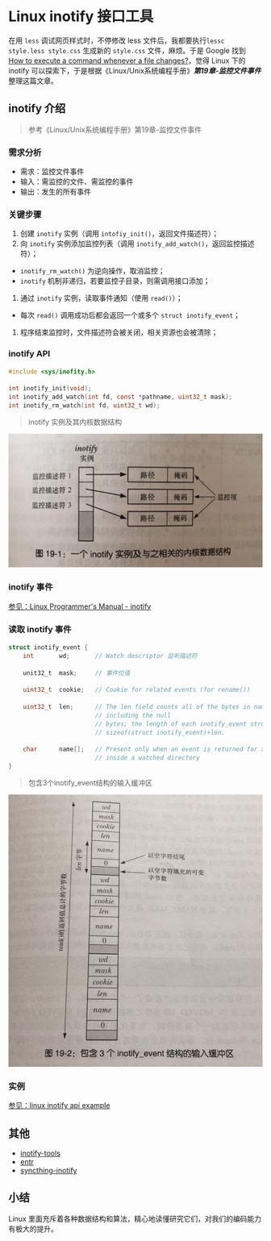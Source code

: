 <!---
@title Linux inotify 接口工具
@category 开发手册
-->
# Linux inotify 接口工具

在用 `less` 调试网页样式时，不停修改 less 文件后，我都要执行`lessc style.less style.css` 生成新的 `style.css` 文件，麻烦。于是 Google 找到 [How to execute a command whenever a file changes?](https://superuser.com/questions/181517/how-to-execute-a-command-whenever-a-file-changes)，觉得 Linux 下的 inotify 可以探索下，于是根据《Linux/Unix系统编程手册》***第19章-监控文件事件*** 整理这篇文章。

## inotify 介绍

> 参考《Linux/Unix系统编程手册》第19章-监控文件事件

### 需求分析

* 需求：监控文件事件
* 输入：需监控的文件、需监控的事件
* 输出：发生的所有事件

### 关键步骤

1. 创建 `inotify` 实例（调用 `intofiy_init()`，返回文件描述符）；
1. 向 `inotify` 实例添加监控列表（调用 `inotify_add_watch()`，返回监控描述符）；
  - `inotify_rm_watch()` 为逆向操作，取消监控；
  - `inotify` 机制非递归，若要监控子目录，则需调用接口添加；
1. 通过 `inotify` 实例，读取事件通知（使用 `read()`）；
  - 每次 `read()` 调用成功后都会返回一个或多个 `struct inotify_event`；
1. 程序结束监控时，文件描述符会被关闭，相关资源也会被清除；

### inotify API

```c
#include <sys/inofity.h>

int inotify_init(void);
int inotify_add_watch(int fd, const *pathname, uint32_t mask);
int inotify_rm_watch(int fd, uint32_t wd);
```

> inotify 实例及其内核数据结构

![inotify 实例及其内核数据结构](/images/20170603-inotify-struct.jpg)

### inotify 事件

[参见：Linux Programmer's Manual - inotify](http://man7.org/linux/man-pages/man7/inotify.7.html)

### 读取 inotify 事件

```c
struct inotify_event {
    int       wd;       // Watch descriptor 监听描述符

    unit32_t  mask;     // 事件位值

    uint32_t  cookie;   // Cookie for related events (for rename())

    uint32_t  len;      // The len field counts all of the bytes in name,
                        // including the null
                        // bytes; the length of each inotify_event structure is thus
                        // sizeof(struct inotify_event)+len.

    char      name[];   // Present only when an event is returned for a file
                        // inside a watched directory
}
```
>包含3个inotify_event结构的输入缓冲区

![包含3个inotify_event结构的输入缓冲区](/images/20170603-inotify-event-buffer.jpg)

### 实例

[参见：linux inotify api example](https://gist.github.com/fonlang/eecebd98f6867351b92f340e87dd8f6e)

## 其他

* [inotify-tools](https://github.com/rvoicilas/inotify-tools)
* [entr](https://github.com/clibs/entr)
* [syncthing-inotify](https://github.com/syncthing/syncthing-inotify)

## 小结

Linux 里面充斥着各种数据结构和算法，精心地读懂研究它们，对我们的编码能力有极大的提升。
